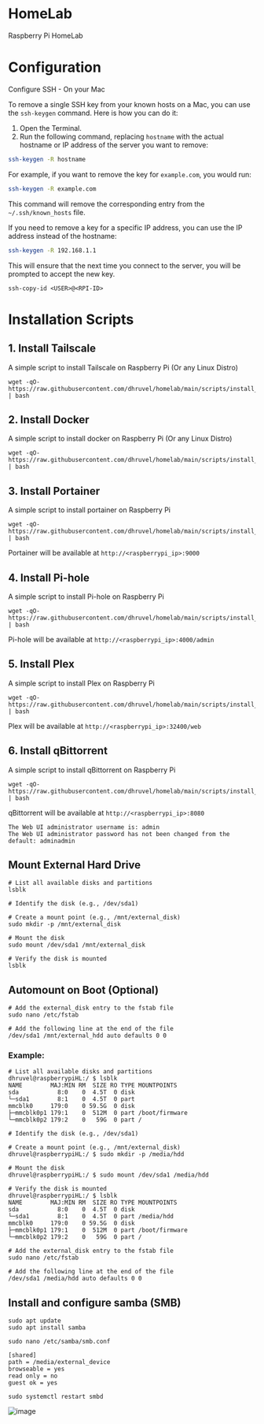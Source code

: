 # HomeLab
Raspberry Pi HomeLab

# Configuration

Configure SSH - On your Mac

To remove a single SSH key from your known hosts on a Mac, you can use the `ssh-keygen` command. Here is how you can do it:

1. Open the Terminal.
2. Run the following command, replacing `hostname` with the actual hostname or IP address of the server you want to remove:

```sh
ssh-keygen -R hostname
```

For example, if you want to remove the key for `example.com`, you would run:

```sh
ssh-keygen -R example.com
```

This command will remove the corresponding entry from the `~/.ssh/known_hosts` file.

If you need to remove a key for a specific IP address, you can use the IP address instead of the hostname:

```sh
ssh-keygen -R 192.168.1.1
```

This will ensure that the next time you connect to the server, you will be prompted to accept the new key.

```
ssh-copy-id <USER>@<RPI-ID>
```

# Installation Scripts

## 1. Install Tailscale
A simple script to install Tailscale on Raspberry Pi (Or any Linux Distro)
```
wget -qO- https://raw.githubusercontent.com/dhruvel/homelab/main/scripts/install_tailscale.sh | bash
```

## 2. Install Docker
A simple script to install docker on Raspberry Pi (Or any Linux Distro)
```
wget -qO- https://raw.githubusercontent.com/dhruvel/homelab/main/scripts/install_docker.sh | bash
```
## 3. Install Portainer
A simple script to install portainer on Raspberry Pi
```
wget -qO- https://raw.githubusercontent.com/dhruvel/homelab/main/scripts/install_portainer.sh | bash
```
Portainer will be available at `http://<raspberrypi_ip>:9000`

## 4. Install Pi-hole
A simple script to install Pi-hole on Raspberry Pi
```
wget -qO- https://raw.githubusercontent.com/dhruvel/homelab/main/scripts/install_pihole.sh | bash
```
Pi-hole will be available at `http://<raspberrypi_ip>:4000/admin`

## 5. Install Plex
A simple script to install Plex on Raspberry Pi
```
wget -qO- https://raw.githubusercontent.com/dhruvel/homelab/main/scripts/install_plex.sh | bash
```
Plex will be available at `http://<raspberrypi_ip>:32400/web`

## 6. Install qBittorrent
A simple script to install qBittorrent on Raspberry Pi
```
wget -qO- https://raw.githubusercontent.com/dhruvel/homelab/main/scripts/install_qbittorrent.sh | bash
```
qBittorrent will be available at `http://<raspberrypi_ip>:8080`
```
The Web UI administrator username is: admin 
The Web UI administrator password has not been changed from the default: adminadmin
```

## Mount External Hard Drive

```
# List all available disks and partitions
lsblk

# Identify the disk (e.g., /dev/sda1)

# Create a mount point (e.g., /mnt/external_disk)
sudo mkdir -p /mnt/external_disk

# Mount the disk
sudo mount /dev/sda1 /mnt/external_disk

# Verify the disk is mounted
lsblk
```
## Automount on Boot (Optional)

```
# Add the external_disk entry to the fstab file
sudo nano /etc/fstab

# Add the following line at the end of the file
/dev/sda1 /mnt/external_hdd auto defaults 0 0
```
### Example:
```
# List all available disks and partitions
dhruvel@raspberrypiHL:/ $ lsblk
NAME        MAJ:MIN RM  SIZE RO TYPE MOUNTPOINTS
sda           8:0    0  4.5T  0 disk 
└─sda1        8:1    0  4.5T  0 part 
mmcblk0     179:0    0 59.5G  0 disk 
├─mmcblk0p1 179:1    0  512M  0 part /boot/firmware
└─mmcblk0p2 179:2    0   59G  0 part /

# Identify the disk (e.g., /dev/sda1)

# Create a mount point (e.g., /mnt/external_disk)
dhruvel@raspberrypiHL:/ $ sudo mkdir -p /media/hdd

# Mount the disk
dhruvel@raspberrypiHL:/ $ sudo mount /dev/sda1 /media/hdd

# Verify the disk is mounted
dhruvel@raspberrypiHL:/ $ lsblk
NAME        MAJ:MIN RM  SIZE RO TYPE MOUNTPOINTS
sda           8:0    0  4.5T  0 disk 
└─sda1        8:1    0  4.5T  0 part /media/hdd
mmcblk0     179:0    0 59.5G  0 disk 
├─mmcblk0p1 179:1    0  512M  0 part /boot/firmware
└─mmcblk0p2 179:2    0   59G  0 part /

# Add the external_disk entry to the fstab file
sudo nano /etc/fstab

# Add the following line at the end of the file
/dev/sda1 /media/hdd auto defaults 0 0
```

## Install and configure samba (SMB)

```
sudo apt update
sudo apt install samba
```

```
sudo nano /etc/samba/smb.conf
```

```
[shared]
path = /media/external_device
browseable = yes
read only = no
guest ok = yes
```
```
sudo systemctl restart smbd
```

![image](https://github.com/user-attachments/assets/abdaf63d-c807-4822-9db1-83554d13cb61)



